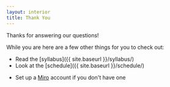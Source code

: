 ```yaml
---
layout: interior
title: Thank You
---
```

Thanks for answering our questions!

While you are here are a few other things for you to check out:
* Read the [syllabus]({{ site.baseurl }}/syllabus/)
* Look at the [schedule]({{ site.baseurl }}/schedule/)
<!-- * Go look at [Blackboard](https://mymason.gmu.edu) -->
* Set up a [Miro](https://miro.com/signup/) account if you don't have one
